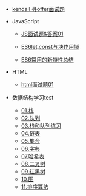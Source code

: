 * [kendall 寻offer面试题](/README.md)

* JavaScript
  * [JS面试题&答案01](/JavaScript/JS面试题&答案01.md)
  
  * [ES6let,const与块作用域](/JavaScript基础/ES6let,const与块作用域.md)
  * [ES6常用的新特性总结](/JavaScript基础/ES6常用的新特性总结.md)

* HTML
  * [html面试题01](/HTML/html面试题01.md)


* 数据结构学习test
  * [01.栈](/数据结构学习/01.栈.md)
  * [02.队列](/数据结构学习/02.队列.md)
  * [03.栈和队列练习](/数据结构学习/03.栈和队列练习.md)
  * [04.链表](/数据结构学习/04.链表.md)
  * [05.集合](/数据结构学习/05.集合.md)
  * [06.字典](/数据结构学习/06.字典.md)
  * [07.哈希表](/数据结构学习/07.哈希表.md)
  * [08.二叉树](/数据结构学习/08.二叉树.md)
  * [09.红黑树](/数据结构学习/09.红黑树.md)
  * [10.图](/数据结构学习/10.图.md)
  * [11.排序算法](/数据结构学习/11.排序算法.md)
     
        
